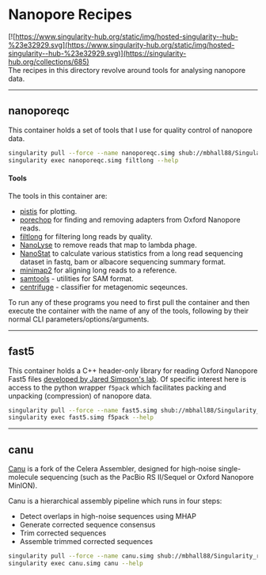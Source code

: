 # Nanopore Recipes
[![https://www.singularity-hub.org/static/img/hosted-singularity--hub-%23e32929.svg](https://www.singularity-hub.org/static/img/hosted-singularity--hub-%23e32929.svg)](https://singularity-hub.org/collections/685)  
The recipes in this directory revolve around tools for analysing nanopore
data.

---

## nanoporeqc
This container holds a set of tools that I use for quality control of nanopore
data.

```sh
singularity pull --force --name nanoporeqc.simg shub://mbhall88/Singularity_recipes:nanoporeqc
singularity exec nanoporeqc.simg filtlong --help
```

#### Tools
The tools in this container are:
  * [pistis](https://github.com/mbhall88/pistis) for plotting.
  * [porechop](https://github.com/rrwick/Porechop) for finding and removing adapters from Oxford Nanopore reads.
  * [filtlong](https://github.com/rrwick/Filtlong) for filtering long reads by quality.
  * [NanoLyse](https://github.com/wdecoster/nanolyse) to remove reads that map to lambda phage.
  * [NanoStat](https://github.com/wdecoster/nanostat) to calculate various statistics from a long read sequencing dataset in fastq, bam or albacore sequencing summary format.
  * [minimap2](https://github.com/lh3/minimap2) for aligning long reads to a reference.
  * [samtools](http://www.htslib.org/doc/samtools.html) - utilities for SAM format.
  * [centrifuge](https://github.com/infphilo/centrifuge) - classifier for metagenomic seqeunces.

To run any of these programs you need to first pull the container and then
execute the container with the name of any of the tools, following by their
normal CLI parameters/options/arguments.

---

## fast5
This container holds a C++ header-only library for reading Oxford Nanopore Fast5
files [developed by Jared Simpson's lab](https://github.com/mateidavid/fast5).
Of specific interest here is access to the python wrapper `f5pack` which
facilitates packing and unpacking (compression) of nanopore data.

```sh
singularity pull --force --name fast5.simg shub://mbhall88/Singularity_recipes:fast5
singularity exec fast5.simg f5pack --help
```

---

## canu
[Canu](https://github.com/marbl/canu) is a fork of the Celera Assembler, designed for high-noise single-molecule sequencing (such as the PacBio RS II/Sequel or Oxford Nanopore MinION).

Canu is a hierarchical assembly pipeline which runs in four steps:

* Detect overlaps in high-noise sequences using MHAP
* Generate corrected sequence consensus
* Trim corrected sequences
* Assemble trimmed corrected sequences

```sh
singularity pull --force --name canu.simg shub://mbhall88/Singularity_recipes:canu
singularity exec canu.simg canu --help
```
